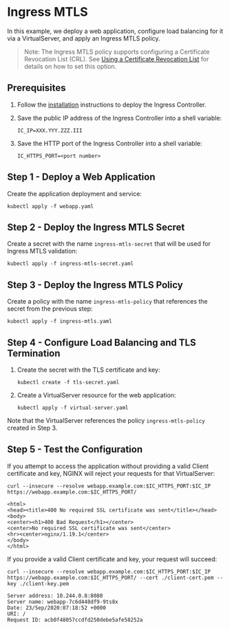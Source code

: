 # Ingress MTLS

In this example, we deploy a web application, configure load balancing for it via a VirtualServer, and apply an Ingress
MTLS policy.

> Note: The Ingress MTLS policy supports configuring a Certificate Revocation List (CRL). See [Using a Certificate
> Revocation
> List](https://docs.nginx.com/nginx-ingress-controller/configuration/policy-resource/#using-a-certificate-revocation-list)
> for details on how to set this option.

## Prerequisites

1. Follow the [installation](https://docs.nginx.com/nginx-ingress-controller/installation/installation-with-manifests/)
   instructions to deploy the Ingress Controller.
1. Save the public IP address of the Ingress Controller into a shell variable:

    ```console
    IC_IP=XXX.YYY.ZZZ.III
    ```

1. Save the HTTP port of the Ingress Controller into a shell variable:

    ```console
    IC_HTTPS_PORT=<port number>
    ```

## Step 1 - Deploy a Web Application

Create the application deployment and service:

```console
kubectl apply -f webapp.yaml
```

## Step 2 - Deploy the Ingress MTLS Secret

Create a secret with the name `ingress-mtls-secret` that will be used for Ingress MTLS validation:

```console
kubectl apply -f ingress-mtls-secret.yaml
```

## Step 3 - Deploy the Ingress MTLS Policy

Create a policy with the name `ingress-mtls-policy` that references the secret from the previous step:

```console
kubectl apply -f ingress-mtls.yaml
```

## Step 4 - Configure Load Balancing and TLS Termination

1. Create the secret with the TLS certificate and key:

    ```console
    kubectl create -f tls-secret.yaml
    ```

2. Create a VirtualServer resource for the web application:

    ```console
    kubectl apply -f virtual-server.yaml
    ```

Note that the VirtualServer references the policy `ingress-mtls-policy` created in Step 3.

## Step 5 - Test the Configuration

If you attempt to access the application without providing a valid Client certificate and key, NGINX will reject your
requests for that VirtualServer:

```console
curl --insecure --resolve webapp.example.com:$IC_HTTPS_PORT:$IC_IP https://webapp.example.com:$IC_HTTPS_PORT/
```

```text
<html>
<head><title>400 No required SSL certificate was sent</title></head>
<body>
<center><h1>400 Bad Request</h1></center>
<center>No required SSL certificate was sent</center>
<hr><center>nginx/1.19.1</center>
</body>
</html>
```

If you provide a valid Client certificate and key, your request will succeed:

```console
curl --insecure --resolve webapp.example.com:$IC_HTTPS_PORT:$IC_IP https://webapp.example.com:$IC_HTTPS_PORT/ --cert ./client-cert.pem --key ./client-key.pem
```

```text
Server address: 10.244.0.8:8080
Server name: webapp-7c6d448df9-9ts8x
Date: 23/Sep/2020:07:18:52 +0000
URI: /
Request ID: acb0f48057ccdfd250debe5afe58252a
```
